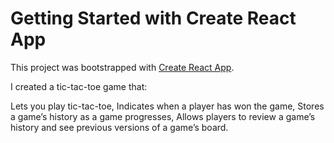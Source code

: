 # Getting Started with Create React App

This project was bootstrapped with [Create React App](https://github.com/facebook/create-react-app).

I created a tic-tac-toe game that:

Lets you play tic-tac-toe,
Indicates when a player has won the game,
Stores a game’s history as a game progresses,
Allows players to review a game’s history and see previous versions of a game’s board.